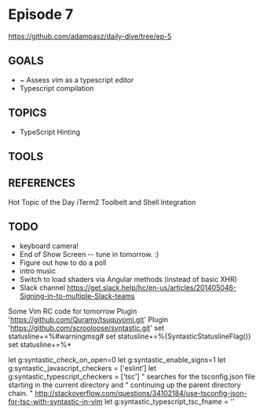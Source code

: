
# Episode 7
https://github.com/adampasz/daily-dive/tree/ep-5

## GOALS
* ~ Assess vim as a typescript editor
* Typescript compilation

## TOPICS
* TypeScript Hinting

## TOOLS

## REFERENCES
Hot Topic of the Day
iTerm2 Toolbelt and Shell Integration 


## TODO
* keyboard camera!
* End of Show Screen -- tune in tomorrow. :)
* Figure out how to do a poll
* intro music
* Switch to load shaders via Angular methods (instead of basic XHR)
* Slack channel https://get.slack.help/hc/en-us/articles/201405046-Signing-in-to-multiple-Slack-teams

Some Vim RC code for tomorrow
Plugin 'https://github.com/Quramy/tsuquyomi.git'
Plugin 'https://github.com/scrooloose/syntastic.git'
set statusline+=%#warningmsg#
set statusline+=%{SyntasticStatuslineFlag()}
set statusline+=%*

let g:syntastic_check_on_open=0
let g:syntastic_enable_signs=1
let g:syntastic_javascript_checkers = ['eslint']
let g:syntastic_typescript_checkers = ['tsc']
" searches for the tsconfig.json file starting in the current directory and
" continuing up the parent directory chain.
" http://stackoverflow.com/questions/34102184/use-tsconfig-json-for-tsc-with-syntastic-in-vim
let g:syntastic_typescript_tsc_fname = ''
